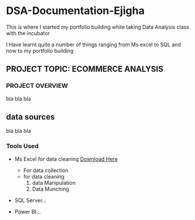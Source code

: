 # DSA-Documentation-Ejigha

This is where I started my portfolio building while taking Data Analysis class with the incubator

I Have learnt quite a number of things ranging from Ms excel to SQL and now to my portfolio building

## PROJECT TOPIC: ECOMMERCE ANALYSIS

### PROJECT OVERVIEW
bla bla bla

## data sources
bla bla bla 

### Tools Used
- Ms Excel for data cleaning [Download Here](www.microsoft.com)
    - For data collection
    - for data cleaning
      1. data Manipulation
      2. Data Munching
         
- SQL Server...
- Power BI...
